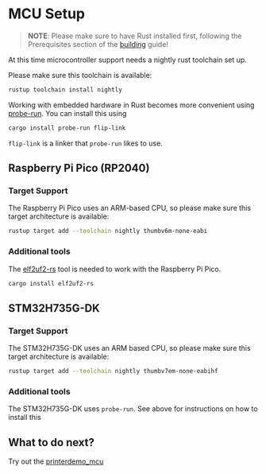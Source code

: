 # MCU Setup

<!-- cSpell: ignore printerdemo -->

> **NOTE**: Please make sure to have Rust installed first, following the
> Prerequisites section of the [building](building.md) guide!

At this time microcontroller support needs a nightly rust toolchain set up.

Please make sure this toolchain is available:

```sh
rustup toolchain install nightly
```

Working with embedded hardware in Rust becomes more convenient using
[probe-run](https://github.com/knurling-rs/probe-run). You can install this
using

```sh
cargo install probe-run flip-link
```

`flip-link` is a linker that `probe-run` likes to use.

## Raspberry Pi Pico (RP2040)

### Target Support

The Raspberry Pi Pico uses an ARM-based CPU, so please make sure this target architecture is
available:

```sh
rustup target add --toolchain nightly thumbv6m-none-eabi
```

### Additional tools

The [elf2uf2-rs](https://github.com/jonil/elf2uf2-rs) tool is needed to work with the Raspberry Pi Pico.

```sh
cargo install elf2uf2-rs
```

## STM32H735G-DK

### Target Support

The STM32H735G-DK uses an ARM based CPU, so please make sure this target architecture is
available:

```sh
rustup target add --toolchain nightly thumbv7em-none-eabihf
```

### Additional tools

The STM32H735G-DK uses `probe-run`. See above for instructions on how to install this

## What to do next?

Try out the [printerdemo_mcu](https://github.com/slint-ui/slint/tree/master/examples/printerdemo_mcu/README.sh)
